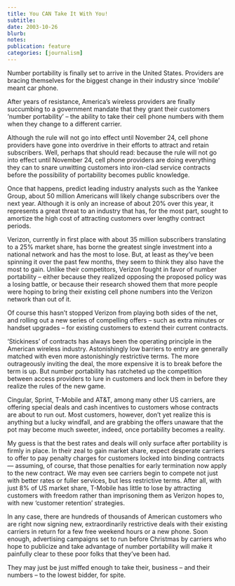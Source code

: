 ```yaml
---
title: You CAN Take It With You!
subtitle: 
date: 2003-10-26
blurb: 
notes: 
publication: feature
categories: [journalism]
---
```


Number portability is finally set to arrive in the United States. Providers are bracing themselves for the biggest change in their industry since ‘mobile’ meant car phone.

After years of resistance, America’s wireless providers are finally succumbing to a government mandate that they grant their customers ‘number portability’ – the ability to take their cell phone numbers with them when they change to a different carrier.

Although the rule will not go into effect until November 24, cell phone providers have gone into overdrive in their efforts to attract and retain subscribers. Well, perhaps that should read: because the rule will not go into effect until November 24, cell phone providers are doing everything they can to snare unwitting customers into iron-clad service contracts before the possibility of portability becomes public knowledge.

Once that happens, predict leading industry analysts such as the Yankee Group, about 50 million Americans will likely change subscribers over the next year. Although it is only an increase of about 20% over this year, it represents a great threat to an industry that has, for the most part, sought to amortize the high cost of attracting customers over lengthy contract periods.

Verizon, currently in first place with about 35 million subscribers translating to a 25% market share, has borne the greatest single investment into a national network and has the most to lose. But, at least as they’ve been spinning it over the past few months, they seem to think they also have the most to gain. Unlike their competitors, Verizon fought in favor of number portability – either because they realized opposing the proposed policy was a losing battle, or because their research showed them that more people were hoping to bring their existing cell phone numbers into the Verizon network than out of it.

Of course this hasn’t stopped Verizon from playing both sides of the net, and rolling out a new series of compelling offers – such as extra minutes or handset upgrades – for existing customers to extend their current contracts.

‘Stickiness’ of contracts has always been the operating principle in the American wireless industry. Astonishingly low barriers to entry are generally matched with even more astonishingly restrictive terms. The more outrageously inviting the deal, the more expensive it is to break before the term is up. But number portability has ratcheted up the competition between access providers to lure in customers and lock them in before they realize the rules of the new game.

Cingular, Sprint, T-Mobile and AT&T, among many other US carriers, are offering special deals and cash incentives to customers whose contracts are about to run out. Most customers, however, don’t yet realize this is anything but a lucky windfall, and are grabbing the offers unaware that the pot may become much sweeter, indeed, once portability becomes a reality.

My guess is that the best rates and deals will only surface after portability is firmly in place. In their zeal to gain market share, expect desperate carriers to offer to pay penalty charges for customers locked into binding contracts — assuming, of course, that those penalties for early termination now apply to the new contract. We may even see carriers begin to compete not just with better rates or fuller services, but less restrictive terms. After all, with just 8% of US market share, T-Mobile has little to lose by attracting customers with freedom rather than imprisoning them as Verizon hopes to, with new ‘customer retention’ strategies.

In any case, there are hundreds of thousands of American customers who are right now signing new, extraordinarily restrictive deals with their existing carriers in return for a few free weekend hours or a new phone. Soon enough, advertising campaigns set to run before Christmas by carriers who hope to publicize and take advantage of number portability will make it painfully clear to these poor folks that they’ve been had.

They may just be just miffed enough to take their, business – and their numbers – to the lowest bidder, for spite.
